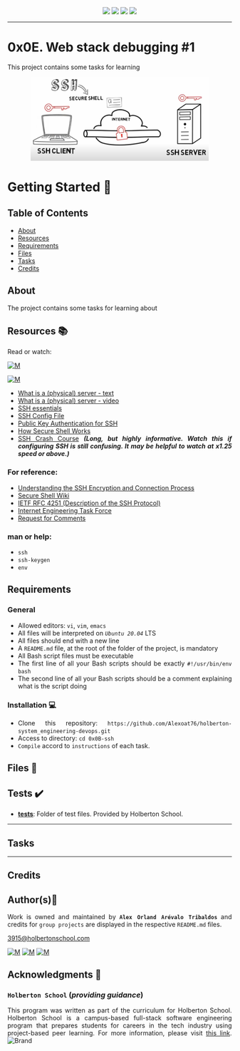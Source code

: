 <p align="center">
<img src="https://img.shields.io/badge/LINUX-darkgreen.svg"/>
<img src="https://img.shields.io/badge/Shell-ligthgreen.svg"/>
<img src="https://img.shields.io/badge/Emacs-purple.svg"/>
<img src="https://img.shields.io/badge/Markdown-black.svg"/><br>	
</p>

---
# 0x0E. Web stack debugging #1

This project contains some tasks for learning

<p align="center">
  <img width="400"  
        src="https://github.com/Alexoat76/holberton-system_engineering-devops/blob/main/0x0B-ssh/assets/SSH.png"
  >
</p>

# Getting Started :running:	
<div style="text-align: justify">

## Table of Contents
* [About](#about)
* [Resources](#resources-books)
* [Requirements](#requirements)
* [Files](#files-file_folder)
* [Tasks](#tasks)
* [Credits](#credits)

## About
	
The project contains some tasks for learning about 

## Resources :books:
Read or watch:
	
[![M](https://upload.wikimedia.org/wikipedia/commons/thumb/2/2f/Google_2015_logo.svg/80px-Google_2015_logo.svg.png)](https://www.google.com/search?q=ssh&oq=ssh&aqs=chrome..69i57j0i512l9.3283j0j15&sourceid=chrome&ie=UTF-8)

[![M](https://upload.wikimedia.org/wikipedia/commons/thumb/e/e1/Logo_of_YouTube_%282015-2017%29.svg/70px-Logo_of_YouTube_%282015-2017%29.svg.png)](https://www.youtube.com/results?search_query=ssh)

- [What is a (physical) server - text](https://intranet.hbtn.io/rltoken/PXE-o9DWronMp4ETwADOpg) 
- [What is a (physical) server - video](https://intranet.hbtn.io/rltoken/IfLc3lxSs4w5xdsFlRDPWw) 
- [SSH essentials](https://intranet.hbtn.io/rltoken/qKJi0RXLqaCLkHLCLhiYNA) 
- [SSH Config File](https://intranet.hbtn.io/rltoken/hnb0XaZQ0Nb_7QmSC6aV-w) 
- [Public Key Authentication for SSH](https://intranet.hbtn.io/rltoken/zaO_H74BXLfsrQHzDW-QGQ) 
- [How Secure Shell Works](https://intranet.hbtn.io/rltoken/SW2m2e0KMA2K1dXk_0M0CA) 
- [SSH Crash Course](https://intranet.hbtn.io/rltoken/8N-RlUma9lwGfyZp1_C-Wg) 
 ***(Long, but highly informative. Watch this if configuring SSH is still confusing. It may be helpful to watch at x1.25 speed or above.)***

### For reference:

- [Understanding the SSH Encryption and Connection Process](https://intranet.hbtn.io/rltoken/6mtNBCxYkoBQJ2vJ6TcRYA) 
- [Secure Shell Wiki](https://intranet.hbtn.io/rltoken/c1Yj55AE6gGkDxpACdY1vg) 
- [IETF RFC 4251 (Description of the SSH Protocol)](https://www.ietf.org/rfc/rfc4251.txt) 
- [Internet Engineering Task Force](https://intranet.hbtn.io/rltoken/bH7JrEiKN4Q6-J58d9pAsw) 
- [Request for Comments](https://intranet.hbtn.io/rltoken/lDe2f7hVqQPPCNr5i2zE-g) 

### man or help:

- `ssh` 
- `ssh-keygen` 
- `env` 

## Requirements
### General
- Allowed editors: `vi`, `vim`, `emacs` 
- All files will be interpreted on *`Ubuntu 20.04`* LTS
- All files should end with a new line
- A `README.md` file, at the root of the folder of the project, is mandatory
- All Bash script files must be executable
- The first line of all your Bash scripts should be exactly `#!/usr/bin/env bash` 
- The second line of all your Bash scripts should be a comment explaining what is the script doing
	
### Installation :computer:
	
- Clone this repository: `https://github.com/Alexoat76/holberton-system_engineering-devops.git`	
- Access to directory: `cd 0x0B-ssh`
- `Compile` accord to `instructions` of each task.

## Files :file_folder:
	
## Tests :heavy_check_mark:

+ **[tests](./tests)**: Folder of test files. Provided by Holberton School.
		
---

## Tasks

	
---

## Credits

## Author(s):blue_book:

Work is owned and maintained by 
	**`Alex Orland Arévalo Tribaldos`**  and credits for `group projects` are displayed in the respective `README.md` files.

<3915@holbertonschool.com>
	
[![M](https://upload.wikimedia.org/wikipedia/commons/thumb/9/91/Octicons-mark-github.svg/25px-Octicons-mark-github.svg.png)](https://github.com/Alexoat76)
[![M](https://upload.wikimedia.org/wikipedia/fr/thumb/c/c8/Twitter_Bird.svg/25px-Twitter_Bird.svg.png)](https://twitter.com/aoarevalot)
[![M](https://upload.wikimedia.org/wikipedia/commons/thumb/c/ca/LinkedIn_logo_initials.png/25px-LinkedIn_logo_initials.png)](https://www.linkedin.com/in/Alexoat76/)

## Acknowledgments :mega: 

### **`Holberton School`** (*providing guidance*)
	
This program was written as part of the curriculum for Holberton School.
Holberton School is a campus-based full-stack software engineering program
that prepares students for careers in the tech industry using project-based
peer learning. For more information,  please visit [this link](https://www.holbertonschool.com/).
![Brand](https://assets.website-files.com/6105315644a26f77912a1ada/610540e8b4cd6969794fe673_Holberton_School_logo-04-04.svg)
